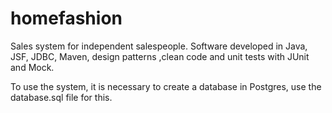 # homefashion
Sales system for independent salespeople. Software developed in Java, JSF, JDBC, Maven, design patterns ,clean code and unit tests with JUnit and Mock.

To use the system, it is necessary to create a database in Postgres, use the database.sql file for this.
